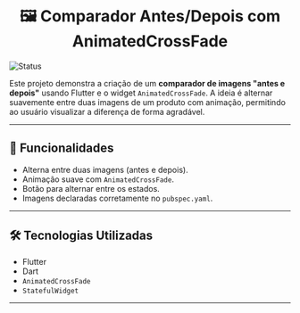 <h1 align="center">🖼️ Comparador Antes/Depois com AnimatedCrossFade</h1>
<img alt="Status" src="https://img.shields.io/badge/Status-Concluido-blue">

Este projeto demonstra a criação de um **comparador de imagens "antes e depois"** usando Flutter e o widget `AnimatedCrossFade`. A ideia é alternar suavemente entre duas imagens de um produto com animação, permitindo ao usuário visualizar a diferença de forma agradável.

---

## 🚀 Funcionalidades

- Alterna entre duas imagens (antes e depois).
- Animação suave com `AnimatedCrossFade`.
- Botão para alternar entre os estados.
- Imagens declaradas corretamente no `pubspec.yaml`.

---

## 🛠️ Tecnologias Utilizadas

- Flutter
- Dart
- `AnimatedCrossFade`
- `StatefulWidget`

---
